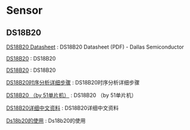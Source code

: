 # Sensor

## DS18B20 

[DS18B20 Datasheet](https://pdf1.alldatasheet.com/datasheet-pdf/view/227472/DALLAS/DS18B20.html) : DS18B20 Datasheet (PDF) - Dallas Semiconductor 

[DS18B20](https://www.alldatasheet.com/view.jsp?Searchword=DS18B20) : DS18B20 

[DS18B20](https://baike.baidu.com/item/DS18B20/10295269?fr=aladdin) : DS18B20 

[DS18B20时序分析详细步骤](https://blog.csdn.net/farsight2009/article/details/51122678) : DS18B20时序分析详细步骤 

[DS18B20 （by 51单片机）](https://blog.csdn.net/qq_33656619/article/details/79574552) : DS18B20 （by 51单片机） 

[DS18B20详细中文资料](https://www.21ic.com/jichuzhishi/datasheet/DS18B20/data/187578.html) : DS18B20详细中文资料 

[Ds18b20的使用](https://blog.csdn.net/qq_37707218/article/details/80529365) : Ds18b20的使用 







